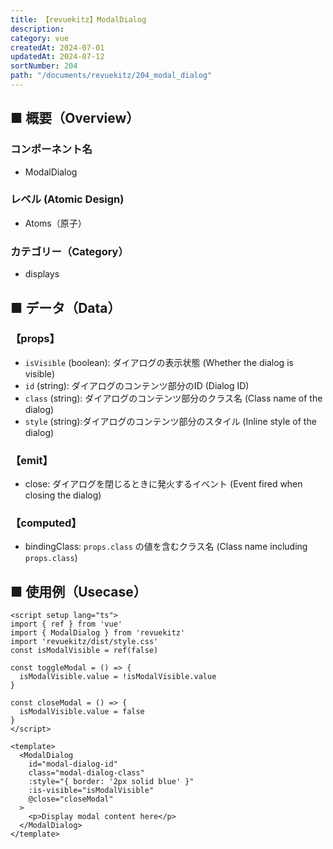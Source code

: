 ```yaml
---
title: 【revuekitz】ModalDialog
description:
category: vue
createdAt: 2024-07-01
updatedAt: 2024-07-12
sortNumber: 204
path: "/documents/revuekitz/204_modal_dialog"
---
```


<nuxt-content-wrapper>

## ■ 概要（Overview）
### コンポーネント名
- ModalDialog
  
### レベル (Atomic Design)
-  Atoms（原子）

### カテゴリー（Category）
- displays

## ■ データ（Data）

### 【props】
- `isVisible` (boolean): ダイアログの表示状態 (Whether the dialog is visible)
- `id` (string): ダイアログのコンテンツ部分のID (Dialog ID)
- `class` (string): ダイアログのコンテンツ部分のクラス名 (Class name of the dialog)
- `style` (string):ダイアログのコンテンツ部分のスタイル (Inline style of the dialog)

### 【emit】
- close: ダイアログを閉じるときに発火するイベント (Event fired when closing the dialog)

### 【computed】
- bindingClass: `props.class` の値を含むクラス名 (Class name including `props.class`)

## ■ 使用例（Usecase）

```vue
<script setup lang="ts">
import { ref } from 'vue'
import { ModalDialog } from 'revuekitz'
import 'revuekitz/dist/style.css' 
const isModalVisible = ref(false)

const toggleModal = () => {
  isModalVisible.value = !isModalVisible.value
}

const closeModal = () => {
  isModalVisible.value = false
}
</script>

<template>
  <ModalDialog
    id="modal-dialog-id"
    class="modal-dialog-class"
    :style="{ border: '2px solid blue' }"
    :is-visible="isModalVisible" 
    @close="closeModal"
  >
    <p>Display modal content here</p>
  </ModalDialog>
</template>

```

</nuxt-content-wrapper>